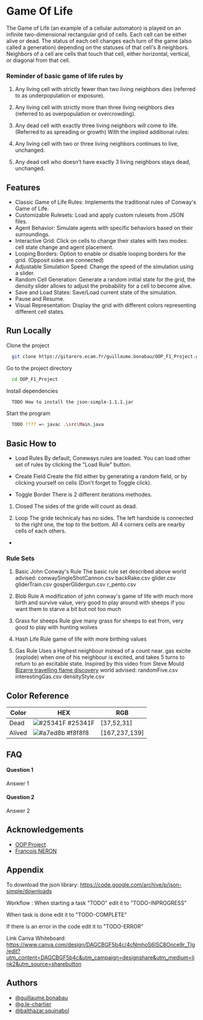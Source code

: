 
# Game Of Life
The Game of Life (an example of a cellular automaton) is played on an infinite two-dimensional rectangular grid of cells. Each cell can be either alive or dead. The status of each cell changes each turn of the game (also called a generation) depending on the statuses of that cell's 8 neighbors. Neighbors of a cell are cells that touch that cell, either horizontal, vertical, or diagonal from that cell.

### Reminder of basic game of life rules by 
1. Any living cell with strictly fewer than two living neighbors dies (referred to
as underpopulation or exposure).

2. Any living cell with strictly more than three living neighbors dies (referred to
as overpopulation or overcrowding).

3. Any dead cell with exactly three living neighbors will come to life. (Referred to as
spreading or growth)
With the implied additional rules:

4. Any living cell with two or three living neighbors continues to live, unchanged.

5. Any dead cell who doesn’t have exactly 3 living neighbors stays dead, unchanged.



## Features

- Classic Game of Life Rules: Implements the traditional rules of Conway's Game of Life.
- Customizable Rulesets: Load and apply custom rulesets from JSON files.
- Agent Behavior: Simulate agents with specific behaviors based on their surroundings.
- Interactive Grid: Click on cells to change their states with two modes: cell state change and agent placement.
- Looping Borders: Option to enable or disable looping borders for the grid. (Opposit sides are connected)
- Adjustable Simulation Speed: Change the speed of the simulation using a slider.
- Random Cell Generation: Generate a random initial state for the grid, the density slider allows to adjust the probability for a cell to become alive.
- Save and Load States: Save/Load current state of the simulation.
- Pause and Resume.
- Visual Representation: Display the grid with different colors representing different cell states.



## Run Locally

Clone the project

```bash
  git clone https://gitarero.ecam.fr/guillaume.bonabau/OOP_F1_Project.git
```

Go to the project directory

```bash
  cd OOP_F1_Project
```

Install dependencies

```bash
  TODO How to install the json-simple-1.1.1.jar 
```

Start the program

```bash
  TODO ???? => javac .\src\Main.java
```


## Basic How to

- Load Rules
By default, Coneways rules are loaded. You can load other set of rules by clicking the "Load Rule" button.

- Create Field
Create the fild either by generating a random field, or by clicking yourself on cells (Don't forget to Toggle click).

- Toggle Border
There is 2 different iterations methodes.

1. Closed
The sides of the gride will count as dead.

2. Loop
The gride technicaly has no sides. The left handside is connected to the right one, the top to the bottom.
All 4 corners cells are nearby cells of each others.

- 

### Rule Sets

1. Basic John Conway's Rule
The basic rule set described above
world advised: conwaySingleShotCannon.csv backRake.csv glider.csv gliderTrain.csv gosperGlidergun.csv r_pento.csv

2. Blob Rule
A modification of john conway's game of life with much more birth and survive value, very good to play around with sheeps if you want them to starve a bit but not too much

3. Grass for sheeps Rule
give many grass for sheeps to eat from, very good to play with hunting wolves

4. Hash Life Rule
game of life with more birthing values

5. Gas Rule
Uses a Highest neighbour instead of a count near. gas excite (explode) when one of his neighbour is excited, and takes 5 turns to return to an excitable state.
Inspired by this video from Steve Mould [Bizarre travelling flame discovery](https://youtu.be/SqhXQUzVMlQ?t=418)
world advised: randomFive.csv interestingGas.csv densityStyle.csv


## Color Reference

| Color             | HEX                                                                |   RGB |
| ----------------- | ------------------------------------------------------------------ |------|
| Dead | ![#25341F](https://via.placeholder.com/10/25341F?text=+) #25341F | [37,52,31] |
| Alived | ![#a7ed8b](https://via.placeholder.com/10/A7ED8B?text=+) #f8f8f8 | [167,237,139] |


## FAQ

#### Question 1

Answer 1

#### Question 2

Answer 2


## Acknowledgements

 - [OOP Project](https://gitarero.ecam.fr/francois.neron/OOP_H03_test_Project)
 - [Francois NERON](https://gitarero.ecam.fr/francois.neron)

## Appendix

To download the json library:
https://code.google.com/archive/p/json-simple/downloads

Workflow :
When starting a task "TODO" edit it to "TODO-INPROGRESS"

When task is done edit it to "TODO-COMPLETE"

If there is an error in the code edit it to "TODO-ERROR"


Link Canva Whiteboard: 
https://www.canva.com/design/DAGCBGF5b4c/4cNmhoS6lSC8Once9r_Tlg/edit?utm_content=DAGCBGF5b4c&utm_campaign=designshare&utm_medium=link2&utm_source=sharebutton
## Authors

- [@guillaume.bonabau](https://gitarero.ecam.fr/guillaume.bonabau)
- [@g.le-chartier](https://gitarero.ecam.fr/g.le-chartier)
- [@balthazar.squinabol](https://gitarero.ecam.fr/balthazar.squinabol)
